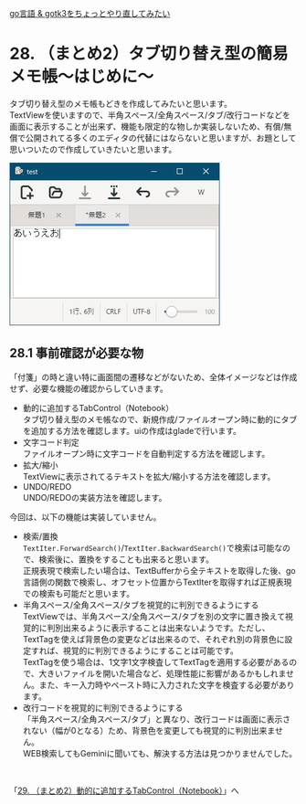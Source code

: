 [go言語 & gotk3をちょっとやり直してみたい](../../README.md#go%E8%A8%80%E8%AA%9Egotk3%E3%82%92%E3%81%A1%E3%82%87%E3%81%A3%E3%81%A8%E3%82%84%E3%82%8A%E7%9B%B4%E3%81%97%E3%81%A6%E3%81%BF%E3%81%9F%E3%81%84)  

# 28. （まとめ2）タブ切り替え型の簡易メモ帳～はじめに～  

タブ切り替え型のメモ帳もどきを作成してみたいと思います。  
TextViewを使いますので、半角スペース/全角スペース/タブ/改行コードなどを画面に表示することが出来ず、機能も限定的な物しか実装しないため、有償/無償で公開されてる多くのエディタの代替にはならないと思いますが、お題として思いついたので作成していきたいと思います。  

![](image/window.jpg)

## 28.1 事前確認が必要な物  

「付箋」の時と違い特に画面間の遷移などがないため、全体イメージなどは作成せず、必要な機能の確認からしていきます。  

- 動的に追加するTabControl（Notebook）  
  タブ切り替え型のメモ帳なので、新規作成/ファイルオープン時に動的にタブを追加する方法を確認します。uiの作成はgladeで行います。  
- 文字コード判定  
  ファイルオープン時に文字コードを自動判定する方法を確認します。  
- 拡大/縮小  
  TextViewに表示されてるテキストを拡大/縮小する方法を確認します。  
- UNDO/REDO  
  UNDO/REDOの実装方法を確認します。  

今回は、以下の機能は実装していません。  

- 検索/置換  
  `TextIter.ForwardSearch()`/`TextIter.BackwardSearch()`で検索は可能なので、検索後に、置換をすることも出来ると思います。  
  正規表現で検索したい場合は、TextBufferから全テキストを取得した後、go言語側の関数で検索し、オフセット位置からTextIterを取得すれば正規表現での検索も可能だと思います。  
- 半角スペース/全角スペース/タブを視覚的に判別できるようにする  
  TextViewでは、半角スペース/全角スペース/タブを別の文字に置き換えて視覚的に判別出来るように表示することは出来ないようです。ただし、TextTagを使えば背景色の変更などは出来るので、それぞれ別の背景色に設定すれば、視覚的に判別できるようにすることは可能です。  
  TextTagを使う場合は、1文字1文字検査してTextTagを適用する必要があるので、大きいファイルを開いた場合など、処理性能に影響があるかもしれません。また、キー入力時やペースト時に入力された文字を検査する必要があります。  
- 改行コードを視覚的に判別できるようにする  
  「半角スペース/全角スペース/タブ」と異なり、改行コードは画面に表示されない（幅が0となる）ため、背景色を変更しても視覚的に判別出来ません。  
  WEB検索してもGeminiに聞いても、解決する方法は見つかりませんでした。  

</br>

「[29. （まとめ2）動的に追加するTabControl（Notebook）](../29/README.md)」へ
